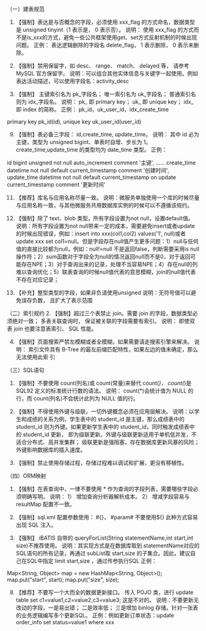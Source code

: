 （一）建表规范
1. 【强制】表达是与否概念的字段，必须使用 xxx_flag 的方式命名，数据类型是 unsigned tinyint（1 表示是， 0 表示否）。
说明： 使用 xxx_flag 的方式而不是is_xxx的方式，避免一些公共框架使用get、set方式反射机制的时候出现问题。
正例： 表达逻辑删除的字段名 delete_flag， 1 表示删除， 0 表示未删除。



4. 【强制】禁用保留字，如 desc、 range、 match、 delayed 等， 请参考 MySQL 官方保留字。
说明：可以组合其他实体信息与关键字一起使用。例如表达活动描述，可以使用字段名：activity_desc



5. 【强制】 主键索引名为 pk_字段名； 唯一索引名为 uk_字段名； 普通索引名则为 idx_字段名。
说明： pk_ 即 primary key； uk_ 即 unique key； idx_ 即 index 的简称。
正例： pk_id，uk_user_id，idx_create_time

primary key pk_id(id),
unique key uk_user_id(user_id)


9. 【强制】表必备三字段： id,create_time, update_time。
说明： 其中 id 必为主键，类型为 unsigned bigint、单表时自增、步长为 1。 create_time,update_time 的类型均为 date_time 类型。
正例：

id bigint unsigned not null auto_increment comment '主键',
......
create_time datetime not null default current_timestamp comment '创建时间',
update_time datetime not null default current_timestamp on update current_timestamp comment '更新时间'


11. 【推荐】库名与应用名称尽量一致。
说明：微服务单独使用一个库的时候尽量与应用名称一致，与其他微服务共用数据库实例的时候可以不遵循该规约。



16. 【强制】除了 text、blob 类型，所有字段设置为not null，设置default值。
说明：所有字段设置为not null带来一定的成本，需要避免insert或者update的时候出现错误，例如：insert into xxx(col1,col2) values('1', null)或者update xxx set col1=null。但是字段存在null值产生更多问题：1）null与任何值的直接比较都为null，例如：null!=null 不是返回false，判断需要采用is null操作符；2）sum函数对于字段全为null的情况返回null而不是0，对于返回可能存在NPE；3）对于查询出来的记录，处理不当容易NPE；4）存在null的列难以查询优化；5）联表查询的时候null值代表的意思模糊，join的null值代表不存在对应记录；



17. 【补充】整型类型的字段，如果非负请使用unsigned
说明：无符号值可以避免误存负数， 且扩大了表示范围

（二）索引规约
2. 【强制】超过三个表禁止 join。需要 join 的字段，数据类型必须绝对一致； 多表关联查询时，
保证被关联的字段需要有索引。
说明： 即使双表 join 也要注意表索引、 SQL 性能。



4. 【强制】页面搜索严禁左模糊或者全模糊，如果需要请走搜索引擎来解决。
说明： 索引文件具有 B-Tree 的最左前缀匹配特性，如果左边的值未确定，那么无法使用此索
引

（三）SQL语句
1. 【强制】不要使用 count(列名)或 count(常量)来替代 count(*)， count(*)是 SQL92 定义的标准统计行数的语法。
说明： count(*)会统计值为 NULL 的行，而 count(列名)不会统计此列为 NULL 值的行。



6. 【强制】不得使用外键与级联，一切外键概念必须在应用层解决。
说明：以学生和成绩的关系为例，学生表中的 student_id 是主键，那么成绩表中的 student_id 则为外键。如果更新学生表中的 student_id，同时触发成绩表中的 student_id 更新， 即为级联更新。外键与级联更新适用于单机低并发，不适合分布式、高并发集群； 级联更新是强阻塞，存在数据库更新风暴的风险； 外键影响数据库的插入速度。



7. 【强制】禁止使用存储过程，存储过程难以调试和扩展，更没有移植性。

（四）ORM映射
1. 【强制】在表查询中，一律不要使用 * 作为查询的字段列表，需要哪些字段必须明确写明。
说明： 1） 增加查询分析器解析成本。 2） 增减字段容易与 resultMap 配置不一致。



4. 【强制】sql.xml 配置参数使用： #{}， #param# 不要使用${} 此种方式容易出现 SQL 注入。



5. 【强制】 iBATIS 自带的 queryForList(String statementName,int start,int size)不推荐使用。
说明：其实现方式是在数据库取到 statementName对应的SQL语句的所有记录，再通过 subList取 start,size 的子集合。因此，建议自己在SQL中指定 limit start,size ，通过传参执行SQL
正例：

Map<String, Object> map = new HashMap<String, Object>();
map.put("start", start);
map.put("size", size);


8. 【推荐】不要写一个大而全的数据更新接口。 传入 POJO 类，进行 update table set c1=value1,c2=value2,c3=value3; 这是不对的。
说明：不要更新无改动的字段，一是易出错； 二是效率低； 三是增加 binlog 存储。针对一张表的业务逻辑编写多个更新SQL。
正例：例如更新订单状态：update order_info set status=value1 where xxx
